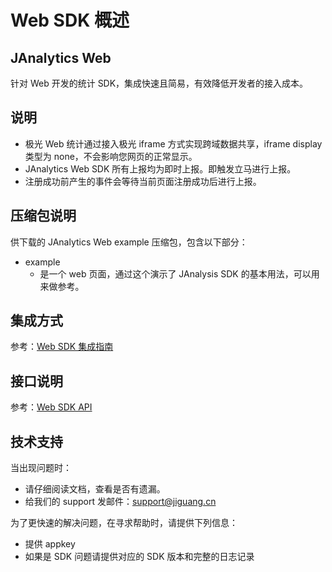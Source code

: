 # Web SDK 概述
<style>
img[alt= jiguang] { width: 800px; }
</style>
## JAnalytics Web

针对 Web 开发的统计 SDK，集成快速且简易，有效降低开发者的接⼊成本。

## 说明

+ 极光 Web 统计通过接入极光 iframe 方式实现跨域数据共享，iframe display 类型为 none，不会影响您网页的正常显示。
+ JAnalytics Web SDK 所有上报均为即时上报。即触发立马进行上报。
+ 注册成功前产生的事件会等待当前页面注册成功后进行上报。


## 压缩包说明
供下载的 JAnalytics Web example 压缩包，包含以下部分：

+ example
	+ 是一个 web 页面，通过这个演示了 JAnalysis SDK 的基本用法，可以用来做参考。

## 集成方式
参考：[Web SDK 集成指南](web_guide)

## 接口说明
参考：[Web SDK API](web_api)

## 技术支持

当出现问题时：

+ 请仔细阅读文档，查看是否有遗漏。
+ 给我们的 support 发邮件：[support&#64;jiguang.cn](mailto:support&#64;jiguang.cn)

为了更快速的解决问题，在寻求帮助时，请提供下列信息：

+ 提供 appkey
+ 如果是 SDK 问题请提供对应的 SDK 版本和完整的日志记录

